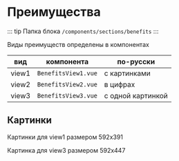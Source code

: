 # Преимущества

::: tip Папка блока
`/components/sections/benefits`
:::

Виды преимуществ определены в компонентах

| вид   | компонента          |по-русски        |
| ----- | ------------------- |-----------------|
| view1 | `BenefitsView1.vue` |с картинками     |
| view2 | `BenefitsView2.vue` |в цифрах         |
| view3 | `BenefitsView3.vue` |с одной картинкой|

## Картинки
Картинки для view1 размером 592х391

Картинка для view3 размером 592х447